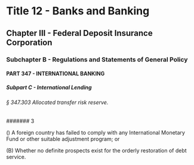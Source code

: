 
# Title 12 - Banks and Banking
## Chapter III - Federal Deposit Insurance Corporation
### Subchapter B - Regulations and Statements of General Policy
#### PART 347 - INTERNATIONAL BANKING
##### Subpart C - International Lending
###### § 347.303 Allocated transfer risk reserve.
####### 3

() A foreign country has failed to comply with any International Monetary Fund or other suitable adjustment program; or

(B) Whether no definite prospects exist for the orderly restoration of debt service.
